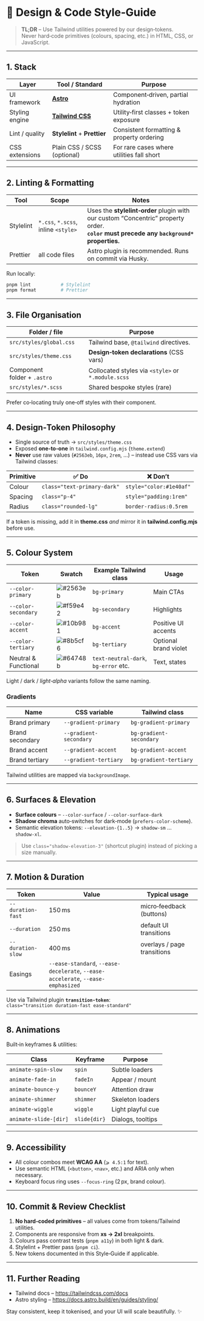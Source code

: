 # 🔖 Design & Code Style‑Guide

> **TL;DR** – Use Tailwind utilities powered by our design‑tokens.  
> Never hard‑code primitives (colours, spacing, etc.) in HTML, CSS, or JavaScript.

---

## 1. Stack

| Layer            | Tool / Standard                              | Purpose                                    |
| ---------------- | -------------------------------------------- | ------------------------------------------ |
| UI framework     | **[Astro](https://astro.build/)**            | Component‑driven, partial hydration        |
| Styling engine   | **[Tailwind CSS](https://tailwindcss.com/)** | Utility‑first classes + token exposure     |
| Lint / quality   | **Stylelint** + **Prettier**                 | Consistent formatting & property ordering  |
| CSS extensions   | Plain CSS / SCSS (optional)                  | For rare cases where utilities fall short |

---

## 2. Linting & Formatting

| Tool       | Scope                           | Notes                                                                                           |
| ---------- | --------------------------------| ------------------------------------------------------------------------------------------------ |
| Stylelint  | `*.css`, `*.scss`, inline `<style>` | Uses the **stylelint‑order** plugin with our custom “Concentric” property order.<br>**`color` must precede any `background*` properties.** |
| Prettier   | all code files                  | Astro plugin is recommended. Runs on commit via Husky.                                           |

Run locally:

```bash
pnpm lint           # Stylelint
pnpm format         # Prettier
```

---

## 3. File Organisation

| Folder / file                | Purpose                                  |
| ---------------------------- | ---------------------------------------- |
| `src/styles/global.css`      | Tailwind base, `@tailwind` directives.   |
| `src/styles/theme.css`       | **Design‑token declarations** (CSS vars) |
| Component folder + `.astro`  | Collocated styles via `<style>` or `*.module.scss` |
| `src/styles/*.scss`          | Shared bespoke styles (rare)             |

Prefer co‑locating truly one‑off styles with their component.

---

## 4. Design‑Token Philosophy

* Single source of truth → `src/styles/theme.css`  
* Exposed **one‑to‑one** in `tailwind.config.mjs` (`theme.extend`)  
* **Never** use raw values (`#2563eb`, `16px`, `2rem`, …) – instead use CSS vars via Tailwind classes:

| Primitive      | ✅ **Do**                                | ❌ **Don’t**     |
| -------------- | ---------------------------------------- | ---------------- |
| Colour         | `class="text-primary-dark"`              | `style="color:#1e40af"` |
| Spacing        | `class="p-4"`                            | `style="padding:1rem"` |
| Radius         | `class="rounded-lg"`                     | `border‑radius:0.5rem` |

If a token is missing, add it in **theme.css** *and* mirror it in **tailwind.config.mjs** before use.

---

## 5. Colour System

| Token            | Swatch | Example Tailwind class | Usage |
| ---------------- | ------ | ---------------------- | ----- |
| `--color-primary` | ![#2563eb](https://via.placeholder.com/18/2563eb/000?text=+) | `bg-primary` | Main CTAs |
| `--color-secondary` | ![#f59e42](https://via.placeholder.com/18/f59e42/000?text=+) | `bg-secondary` | Highlights |
| `--color-accent` | ![#10b981](https://via.placeholder.com/18/10b981/000?text=+) | `bg-accent` | Positive UI accents |
| `--color-tertiary` | ![#8b5cf6](https://via.placeholder.com/18/8b5cf6/000?text=+) | `bg-tertiary` | Optional brand violet |
| Neutral & Functional | ![#64748b](https://via.placeholder.com/18/64748b/000?text=+) | `text-neutral-dark`, `bg-error` etc. | Text, states |

Light / dark / *light‑alpha* variants follow the same naming.

### Gradients

| Name               | CSS variable                      | Tailwind class      |
| ------------------ | --------------------------------- | ------------------- |
| Brand primary      | `--gradient-primary`              | `bg-gradient-primary` |
| Brand secondary    | `--gradient-secondary`            | `bg-gradient-secondary` |
| Brand accent       | `--gradient-accent`               | `bg-gradient-accent` |
| Brand tertiary     | `--gradient-tertiary`             | `bg-gradient-tertiary` |

Tailwind utilities are mapped via `backgroundImage`.

---

## 6. Surfaces & Elevation

* **Surface colours** – `--color-surface` / `--color-surface-dark`  
* **Shadow chroma** auto‑switches for dark‑mode (`prefers‑color‑scheme`).  
* Semantic elevation tokens: `--elevation‑{1..5}` → `shadow‑sm` … `shadow‑xl`.

> Use `class="shadow-elevation-3"` (shortcut plugin) instead of picking a size manually.

---

## 7. Motion & Duration

| Token                | Value       | Typical usage                            |
| -------------------- | ----------- | ---------------------------------------- |
| `--duration-fast`    | 150 ms      | micro‑feedback (buttons)                 |
| `--duration`         | 250 ms      | default UI transitions                   |
| `--duration-slow`    | 400 ms      | overlays / page transitions              |
| Easings              | `--ease-standard`, `--ease-decelerate`, `--ease-accelerate`, `--ease-emphasized` |

Use via Tailwind plugin **`transition‑token`**:  
`class="transition duration-fast ease-standard"`

---

## 8. Animations

Built‑in keyframes & utilities:

| Class                     | Keyframe    | Purpose                |
| ------------------------- | ----------- | ---------------------- |
| `animate-spin-slow`       | `spin`      | Subtle loaders         |
| `animate-fade-in`         | `fadeIn`    | Appear / mount         |
| `animate-bounce-y`        | `bounceY`   | Attention draw         |
| `animate-shimmer`         | `shimmer`   | Skeleton loaders       |
| `animate-wiggle`          | `wiggle`    | Light playful cue      |
| `animate-slide-[dir]`     | `slide{dir}`| Dialogs, tooltips      |

---

## 9. Accessibility

* All colour combos meet **WCAG AA** (`⩾ 4.5:1` for text).  
* Use semantic HTML (`<button>`, `<nav>`, etc.) and ARIA only when necessary.  
* Keyboard focus ring uses `--focus-ring` (2 px, brand colour).

---

## 10. Commit & Review Checklist

1. **No hard‑coded primitives** – all values come from tokens/Tailwind utilities.  
2. Components are responsive from **xs → 2xl** breakpoints.  
3. Colours pass contrast tests (`pnpm a11y`) in both light & dark.  
4. Stylelint + Prettier pass (`pnpm ci`).  
5. New tokens documented in this Style‑Guide if applicable.

---

## 11. Further Reading

* Tailwind docs – <https://tailwindcss.com/docs>  
* Astro styling – <https://docs.astro.build/en/guides/styling/>  

Stay consistent, keep it tokenised, and your UI will scale beautifully. ✨
